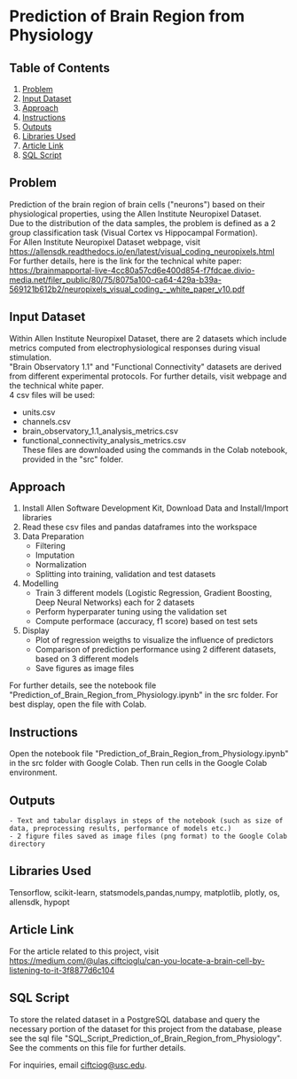 # Prediction of Brain Region from Physiology

## Table of Contents
1. [Problem](#problem)
2. [Input Dataset](#input-dataset)
3. [Approach](#approach)
4. [Instructions](#instructions)
5. [Outputs](#outputs)
6. [Libraries Used](#libraries-used)
7. [Article Link](#article-link)
8. [SQL Script](#sql-script)

## Problem
Prediction of the brain region of brain cells ("neurons") based on their physiological properties, using the Allen Institute Neuropixel Dataset.\
Due to the distribution of the data samples, the problem is defined as a 2 group classification task (Visual Cortex vs Hippocampal Formation).\
For Allen Institute Neuropixel Dataset webpage, visit https://allensdk.readthedocs.io/en/latest/visual_coding_neuropixels.html \
For further details, here is the link for the technical white paper: https://brainmapportal-live-4cc80a57cd6e400d854-f7fdcae.divio-media.net/filer_public/80/75/8075a100-ca64-429a-b39a-569121b612b2/neuropixels_visual_coding_-_white_paper_v10.pdf 

## Input Dataset
Within Allen Institute Neuropixel Dataset, there are 2 datasets which include metrics computed from electrophysiological responses during visual stimulation.\
"Brain Observatory 1.1" and "Functional Connectivity" datasets are derived from different experimental protocols. For further details, visit webpage and the technical white paper.\
4 csv files will be used:
- units.csv
- channels.csv
- brain_observatory_1.1_analysis_metrics.csv
- functional_connectivity_analysis_metrics.csv \
These files are downloaded using the commands in the Colab notebook, provided in the "src" folder.


## Approach
1. Install Allen Software Development Kit, Download Data and Install/Import libraries
2. Read these csv files and pandas dataframes into the workspace 
3. Data Preparation
	- Filtering
	- Imputation
	- Normalization
	- Splitting into training, validation and test datasets
4. Modelling
	- Train 3 different models (Logistic Regression, Gradient Boosting, Deep Neural Networks) each for 2 datasets
	- Perform hyperparater tuning using the validation set
	- Compute performace (accuracy, f1 score) based on test sets
5. Display
	- Plot of regression weigths to visualize the influence of predictors
	- Comparison of prediction performance using 2 different datasets, based on 3 different models
	- Save figures as image files

For further details, see the notebook file "Prediction_of_Brain_Region_from_Physiology.ipynb" in the src folder. For best display, open the file with Colab.

## Instructions
Open the notebook file "Prediction_of_Brain_Region_from_Physiology.ipynb" in the src folder with Google Colab. Then run cells in the Google Colab environment.

## Outputs
	- Text and tabular displays in steps of the notebook (such as size of data, preprocessing results, performance of models etc.)
	- 2 figure files saved as image files (png format) to the Google Colab directory
	
## Libraries Used
Tensorflow, scikit-learn, statsmodels,pandas,numpy, matplotlib, plotly, os, allensdk, hypopt

## Article Link
For the article related to this project, visit https://medium.com/@ulas.ciftcioglu/can-you-locate-a-brain-cell-by-listening-to-it-3f8877d6c104  

## SQL Script
To store the related dataset in a PostgreSQL database and query the necessary portion of the dataset for this project from the database, please see the sql file "SQL_Script_Prediction_of_Brain_Region_from_Physiology". See the comments on this file for further details.

For inquiries, email ciftciog@usc.edu.
